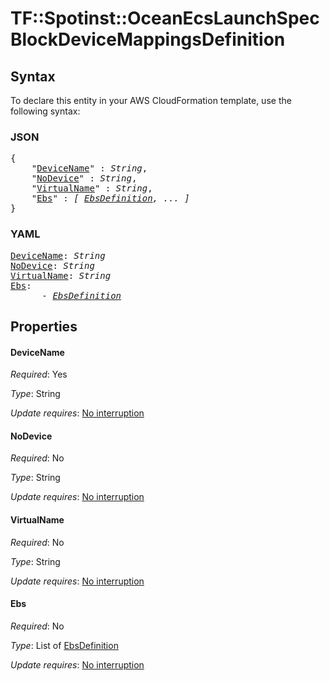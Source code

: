 # TF::Spotinst::OceanEcsLaunchSpec BlockDeviceMappingsDefinition

## Syntax

To declare this entity in your AWS CloudFormation template, use the following syntax:

### JSON

<pre>
{
    "<a href="#devicename" title="DeviceName">DeviceName</a>" : <i>String</i>,
    "<a href="#nodevice" title="NoDevice">NoDevice</a>" : <i>String</i>,
    "<a href="#virtualname" title="VirtualName">VirtualName</a>" : <i>String</i>,
    "<a href="#ebs" title="Ebs">Ebs</a>" : <i>[ <a href="ebsdefinition.md">EbsDefinition</a>, ... ]</i>
}
</pre>

### YAML

<pre>
<a href="#devicename" title="DeviceName">DeviceName</a>: <i>String</i>
<a href="#nodevice" title="NoDevice">NoDevice</a>: <i>String</i>
<a href="#virtualname" title="VirtualName">VirtualName</a>: <i>String</i>
<a href="#ebs" title="Ebs">Ebs</a>: <i>
      - <a href="ebsdefinition.md">EbsDefinition</a></i>
</pre>

## Properties

#### DeviceName

_Required_: Yes

_Type_: String

_Update requires_: [No interruption](https://docs.aws.amazon.com/AWSCloudFormation/latest/UserGuide/using-cfn-updating-stacks-update-behaviors.html#update-no-interrupt)

#### NoDevice

_Required_: No

_Type_: String

_Update requires_: [No interruption](https://docs.aws.amazon.com/AWSCloudFormation/latest/UserGuide/using-cfn-updating-stacks-update-behaviors.html#update-no-interrupt)

#### VirtualName

_Required_: No

_Type_: String

_Update requires_: [No interruption](https://docs.aws.amazon.com/AWSCloudFormation/latest/UserGuide/using-cfn-updating-stacks-update-behaviors.html#update-no-interrupt)

#### Ebs

_Required_: No

_Type_: List of <a href="ebsdefinition.md">EbsDefinition</a>

_Update requires_: [No interruption](https://docs.aws.amazon.com/AWSCloudFormation/latest/UserGuide/using-cfn-updating-stacks-update-behaviors.html#update-no-interrupt)

